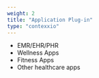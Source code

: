 ```yaml
---
weight: 2
title: "Application Plug-in"
type: "contexxio"
---
```

* EMR/EHR/PHR
* Wellness Apps
* Fitness Apps
* Other healthcare apps
